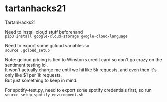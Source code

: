 # tartanhacks21
TartanHacks21

Need to install cloud stuff beforehand\
`pip3 install google-cloud-storage google-cloud-language`

Need to export some gcloud variables so\
`source .gcloud_setup`

Note: gcloud pricing is tied to Winston's credit card so don't go crazy on the sentiment testing lol.\
It won't actually charge me until we hit like 5k requests, and even then it's only like $1 per 1k requests.\
But just something to keep in mind.

For spotify-test.py, need to export some spotify credentials first, so run \
`source setup_spotify_environment.sh`
